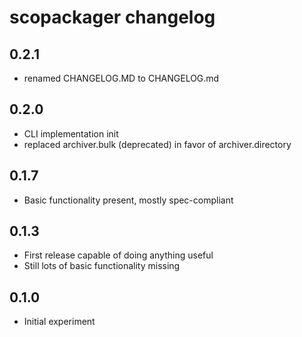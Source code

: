 # scopackager changelog

## 0.2.1

* renamed CHANGELOG.MD to CHANGELOG.md

## 0.2.0

* CLI implementation init
* replaced archiver.bulk (deprecated) in favor of archiver.directory

## 0.1.7

* Basic functionality present, mostly spec-compliant

## 0.1.3

* First release capable of doing anything useful
* Still lots of basic functionality missing

## 0.1.0

* Initial experiment